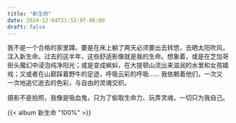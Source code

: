 ```yaml
---
title: "新生命"
date: 2024-12-04T21:53:07-06:00
draft: false
---
```


我不是一个合格的家里蹲。要是在床上躺了两天必须要出去转悠，去晒太阳吹风，注入新生命。过去的这半年，这些舒适影像就是我的生命。想象着，或是在芝加哥街头魔幻中浸泡纯净阳光；或是变成蝌蚪，在大提顿山流出来滋润的水里和女孩嬉戏；又或者在山巅踩着野牛的足迹，呼吸云彩的呼吸…… 我依赖着他们，一次又一次地追忆逝去的色彩，与自由的灵魂交织。

摄影不是拍照，我像是吸血鬼，只为了偷取生命力、玩弄灵魂，一切只为我自己。

{{< album 新生命 "100%" >}}
